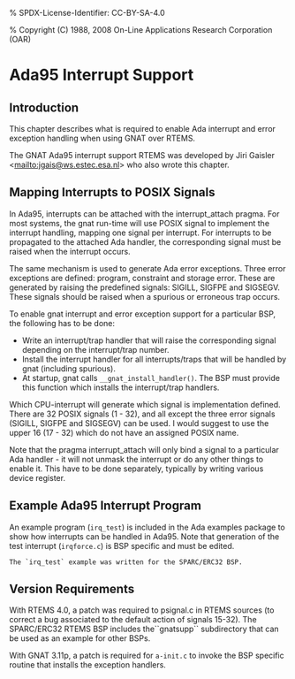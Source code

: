 % SPDX-License-Identifier: CC-BY-SA-4.0

% Copyright (C) 1988, 2008 On-Line Applications Research Corporation (OAR)

# Ada95 Interrupt Support

## Introduction

This chapter describes what is required to enable Ada interrupt and error
exception handling when using GNAT over RTEMS.

The GNAT Ada95 interrupt support RTEMS was developed by Jiri Gaisler
\<<mailto:jgais@ws.estec.esa.nl>> who also wrote this chapter.

## Mapping Interrupts to POSIX Signals

In Ada95, interrupts can be attached with the interrupt_attach pragma. For
most systems, the gnat run-time will use POSIX signal to implement the
interrupt handling, mapping one signal per interrupt. For interrupts to be
propagated to the attached Ada handler, the corresponding signal must be raised
when the interrupt occurs.

The same mechanism is used to generate Ada error exceptions. Three error
exceptions are defined: program, constraint and storage error. These are
generated by raising the predefined signals: SIGILL, SIGFPE and SIGSEGV. These
signals should be raised when a spurious or erroneous trap occurs.

To enable gnat interrupt and error exception support for a particular BSP, the
following has to be done:

- Write an interrupt/trap handler that will raise the corresponding signal
  depending on the interrupt/trap number.
- Install the interrupt handler for all interrupts/traps that will be handled
  by gnat (including spurious).
- At startup, gnat calls `__gnat_install_handler()`. The BSP must provide
  this function which installs the interrupt/trap handlers.

Which CPU-interrupt will generate which signal is implementation defined. There
are 32 POSIX signals (1 - 32), and all except the three error signals (SIGILL,
SIGFPE and SIGSEGV) can be used. I would suggest to use the upper 16 (17 - 32)
which do not have an assigned POSIX name.

Note that the pragma interrupt_attach will only bind a signal to a particular
Ada handler - it will not unmask the interrupt or do any other things to enable
it. This have to be done separately, typically by writing various device
register.

## Example Ada95 Interrupt Program

An example program (`irq_test`) is included in the Ada examples package to
show how interrupts can be handled in Ada95. Note that generation of the test
interrupt (`irqforce.c`) is BSP specific and must be edited.

```{note}
The `irq_test` example was written for the SPARC/ERC32 BSP.
```

## Version Requirements

With RTEMS 4.0, a patch was required to psignal.c in RTEMS sources (to correct
a bug associated to the default action of signals 15-32). The SPARC/ERC32
RTEMS BSP includes the\`\`gnatsupp\`\` subdirectory that can be used as an example
for other BSPs.

With GNAT 3.11p, a patch is required for `a-init.c` to invoke the BSP
specific routine that installs the exception handlers.
